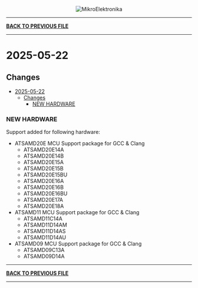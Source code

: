 <p align="center">
  <img src="http://www.mikroe.com/img/designs/beta/logo_small.png?raw=true" alt="MikroElektronika"/>
</p>

---

**[BACK TO PREVIOUS FILE](../changelog.md)**

---

# 2025-05-22

## Changes

- [2025-05-22](#2025-05-22)
  - [Changes](#changes)
    - [NEW HARDWARE](#new-hardware)

### NEW HARDWARE

Support added for following hardware:

+ ATSAMD20E MCU Support package for GCC & Clang
  + ATSAMD20E14A
  + ATSAMD20E14B
  + ATSAMD20E15A
  + ATSAMD20E15B
  + ATSAMD20E15BU
  + ATSAMD20E16A
  + ATSAMD20E16B
  + ATSAMD20E16BU
  + ATSAMD20E17A
  + ATSAMD20E18A
+ ATSAMD11 MCU Support package for GCC & Clang
  + ATSAMD11C14A
  + ATSAMD11D14AM
  + ATSAMD11D14AS
  + ATSAMD11D14AU
+ ATSAMD09 MCU Support package for GCC & Clang
  + ATSAMD09C13A
  + ATSAMD09D14A

---

**[BACK TO PREVIOUS FILE](../changelog.md)**

---

